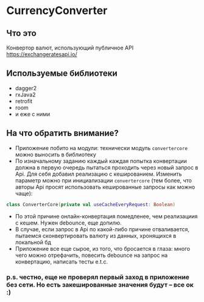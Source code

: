 # CurrencyConverter

## Что это
Конвертор валют, использующий публичное API https://exchangeratesapi.io/

## Используемые библиотеки
* dagger2
* rxJava2
* retrofit
* room
* и еже с ними

## На что обратить внимание?
* Приложение побито на модули: технически модуль ```convertercore``` можно выносить в библиотеку
* По изначальному заданию каждый каждая попытка конвертации должна в первую очередь пытаться проходить через новый запрос в Api. Для себя добавил реализацию с кешированием. Изменить параметр можно при инициализации ```convertercore``` (тем более, что авторы Api просят использовать кешированные запросы как можно чаще):
```kt
class ConverterCore(private val useCacheEveryRequest: Boolean)
```
* По этой причине онлайн-конвертация помедленее, чем реализациия с кешем. Нужен debounce, еще допилю.
* В случае, если запрос в Api по какой-либо причине отваливается, пытаемся сконвертировать валюту из данных, хронящихся в локальной бд
* Приложение все еще сырое, из того, что бросается в глаза: много чего можно отрефачить, повесить debounce на запрос на конвертацию, написать тесты e.t.c.

### p.s. честно, еще не проверял первый заход в приложение без сети. Но есть закешированные значения будут – все ок :)
